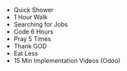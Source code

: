 - Quick Shower
- 1 Hour Walk 
- Searching for Jobs
- Code 6 Hours 
- Pray 5 Times 
- Thank GOD
- Eat Less 
- 15 Min Implementation Videos (Odoo)
